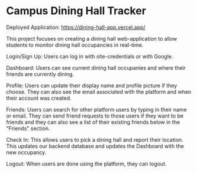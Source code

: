 # Campus Dining Hall Tracker

Deployed Application: https://dining-hall-app.vercel.app/

This project focuses on creating a dining hall web-application to allow students to monitor dining hall occupancies in real-time.

Login/Sign Up: Users can log in with site-credentials or with Google.

Dashboard: Users can see current dining hall occupanies and where their friends are currently dining.

Profile: Users can update their display name and profile picture if they choose. They can also see the email associated with the platform and when their account was created.

Friends: Users can search for other platform users by typing in their name or email. They can send friend requests to those users if they want to be friends and they can also see a list of their existing friends below in the "Friends" section.

Check In: This allows users to pick a dining hall and report their location. This updates our backend database and updates the Dashboard with the new occupancy. 

Logout: When users are done using the platform, they can logout.

